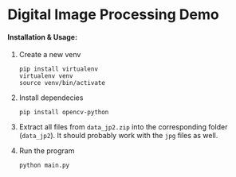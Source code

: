 # Digital Image Processing Demo
#### Installation & Usage:

1. Create a new venv
    ```shell script
    pip install virtualenv
    virtualenv venv
    source venv/bin/activate
    ```
2. Install dependecies
    ```shell script
    pip install opencv-python
    ``` 

3. Extract all files from `data_jp2.zip` into the corresponding folder (`data_jp2`). 
   It should probably work with the `jpg` files as well.

4. Run the program
    ```shell script
    python main.py
    ```

